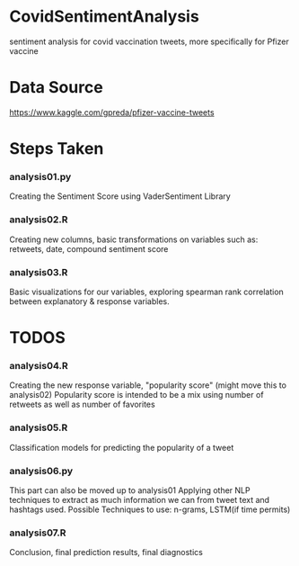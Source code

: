 # CovidSentimentAnalysis
sentiment analysis for covid vaccination tweets, more specifically for Pfizer vaccine


# Data Source
https://www.kaggle.com/gpreda/pfizer-vaccine-tweets

# Steps Taken

### analysis01.py
Creating the Sentiment Score using VaderSentiment Library

### analysis02.R
Creating new columns, basic transformations on variables such as: retweets, date, compound sentiment score 

### analysis03.R
Basic visualizations for our variables, exploring spearman rank correlation between explanatory & response variables.


# TODOS
### analysis04.R
Creating the new response variable, "popularity score" (might move this to analysis02)
Popularity score is intended to be a mix using number of retweets as well as number of favorites

### analysis05.R
Classification models for predicting the popularity of a tweet 

### analysis06.py
This part can also be moved up to analysis01
Applying other NLP techniques to extract as much information we can from tweet text and hashtags used. 
Possible Techniques to use: n-grams, LSTM(if time permits)

### analysis07.R
Conclusion, final prediction results, final diagnostics 
